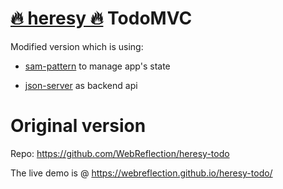 # [🔥 heresy 🔥](https://github.com/WebReflection/heresy) TodoMVC

Modified version which is using:
- [sam-pattern](https://www.npmjs.com/package/sam-pattern)
to manage app's state

- [json-server](https://github.com/typicode/json-server) as backend api

# Original version

Repo: https://github.com/WebReflection/heresy-todo

The live demo is @ https://webreflection.github.io/heresy-todo/

